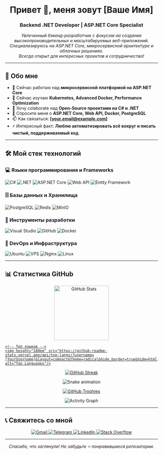 <!-- Вступление -->
<h1 align="center">Привет 👋, меня зовут [Ваше Имя]</h1>
<h3 align="center">Backend .NET Developer | ASP.NET Core Specialist</h3>

<!-- Краткое описание -->
<p align="center">
  <i>
    Увлеченный бэкенд-разработчик с фокусом на создание высокопроизводительных и масштабируемых веб-приложений. <br>
    Специализируюсь на ASP.NET Core, микросервисной архитектуре и облачных решениях. <br>
    Всегда открыт для интересных проектов и сотрудничества!
  </i>
</p>

<hr>

<!-- О себе -->
## 🤵 Обо мне

- 🔭 Сейчас работаю над **микросервисной платформой на ASP.NET Core**
- 🌱 Сейчас изучаю **Kubernetes, Advanced Docker, Performance Optimization**
- 👯 Хочу colaborate над **Open-Source проектами на C# и .NET**
- 💬 Спросите меня о **ASP.NET Core, Web API, Docker, PostgreSQL**
- 📫 Как связаться: **[your.email@example.com]**
- ⚡ Интересный факт: **Люблю автоматизировать всё вокруг и писать чистый, поддерживаемый код**

<hr>

<!-- Стек технологий -->
## 🛠️ Мой стек технологий

### **💻 Языки программирования и Frameworks**
![C#](https://img.shields.io/badge/C%23-239120?style=for-the-badge&logo=c-sharp&logoColor=white)
![.NET](https://img.shields.io/badge/.NET-512BD4?style=for-the-badge&logo=dotnet&logoColor=white)
![ASP.NET Core](https://img.shields.io/badge/ASP.NET_Core-512BD4?style=for-the-badge&logo=.net&logoColor=white)
![Web API](https://img.shields.io/badge/Web_API-512BD4?style=for-the-badge&logo=.net&logoColor=white)
![Entity Framework](https://img.shields.io/badge/Entity_Framework-512BD4?style=for-the-badge&logo=.net&logoColor=white)

### **🗄️ Базы данных и Хранилища**
![PostgreSQL](https://img.shields.io/badge/PostgreSQL-316192?style=for-the-badge&logo=postgresql&logoColor=white)
![Redis](https://img.shields.io/badge/Redis-DC382D?style=for-the-badge&logo=redis&logoColor=white)
![MinIO](https://img.shields.io/badge/MinIO-8A2BE2?style=for-the-badge&logo=minio&logoColor=white)

### **🔧 Инструменты разработки**
![Visual Studio](https://img.shields.io/badge/Visual_Studio-5C2D91?style=for-the-badge&logo=visual-studio&logoColor=white)
![GitHub](https://img.shields.io/badge/GitHub-181717?style=for-the-badge&logo=github&logoColor=white)
![Docker](https://img.shields.io/badge/Docker-2496ED?style=for-the-badge&logo=docker&logoColor=white)

### **🚀 DevOps и Инфраструктура**
![Ubuntu](https://img.shields.io/badge/Ubuntu-24.04_LTS-E95420?style=for-the-badge&logo=ubuntu&logoColor=white)
![VPS](https://img.shields.io/badge/VPS-00A98F?style=for-the-badge&logo=digitalocean&logoColor=white)
![Nginx](https://img.shields.io/badge/Nginx-009639?style=for-the-badge&logo=nginx&logoColor=white)
![Linux](https://img.shields.io/badge/Linux-FCC624?style=for-the-badge&logo=linux&logoColor=black)

<hr>

## 📊 Статистика GitHub

<p align="center">
  <a href="https://github.com/[YourUsername]">
    <!-- Основная статистика -->
    <img height="180em" src="https://github-readme-stats.vercel.app/api?username=[YourUsername]&show_icons=true&theme=radical&hide_border=true&count_private=true&include_all_commits=true" alt="GitHub Stats"/>
    
    <!-- Топ языков -->
    <img height="180em" src="https://github-readme-stats.vercel.app/api/top-langs/?username=[YourUsername]&layout=compact&theme=radical&hide_border=true&hide=html,css,scss,javascript" alt="Top Languages"/>
  </a>
</p>

<!-- Полоса огоньков -->
<p align="center">
  <a href="https://github.com/[YourUsername]?tab=repositories">
    <img src="https://github-readme-streak-stats.herokuapp.com/?user=[YourUsername]&theme=radical&hide_border=true&fire=DD2727&ring=DD2727" alt="GitHub Streak"/>
  </a>
</p>

<!-- Змея, поедающая ваш контрибьюшн -->
<p align="center">
  <img src="https://github.com/[YourUsername]/[YourUsername]/blob/output/github-contribution-grid-snake.svg" alt="Snake animation" />
</p>

<!-- Трофеи -->
<p align="center">
  <a href="https://github.com/[YourUsername]">
    <img src="https://github-profile-trophy.vercel.app/?username=[YourUsername]&theme=radical&no-frame=true&row=1&margin-w=15&margin-h=15" alt="GitHub Trophies"/>
  </a>
</p>

<!-- График активности -->
<p align="center">
  <img src="https://activity-graph.herokuapp.com/graph?username=[YourUsername]&theme=redical&hide_border=true&area=true" alt="Activity Graph"/>
</p>

<hr>

## 📞 Свяжитесь со мной

<p align="center">
  <a href="mailto:your.email@example.com">
    <img src="https://img.shields.io/badge/Gmail-D14836?style=for-the-badge&logo=gmail&logoColor=white" alt="Gmail"/>
  </a>
  <a href="https://t.me/[YourTelegramUsername]">
    <img src="https://img.shields.io/badge/Telegram-2CA5E0?style=for-the-badge&logo=telegram&logoColor=white" alt="Telegram"/>
  </a>
  <a href="https://www.linkedin.com/in/[YourLinkedInProfile]">
    <img src="https://img.shields.io/badge/LinkedIn-0077B5?style=for-the-badge&logo=linkedin&logoColor=white" alt="LinkedIn"/>
  </a>
  <a href="https://stackoverflow.com/users/[YourStackOverflowID]">
    <img src="https://img.shields.io/badge/Stack_Overflow-FE7A16?style=for-the-badge&logo=stack-overflow&logoColor=white" alt="Stack Overflow"/>
  </a>
</p>

---

<p align="center">
  <i>Спасибо, что заглянули! Не забудьте ⭐ понравившиеся репозитории.</i>
</p>
